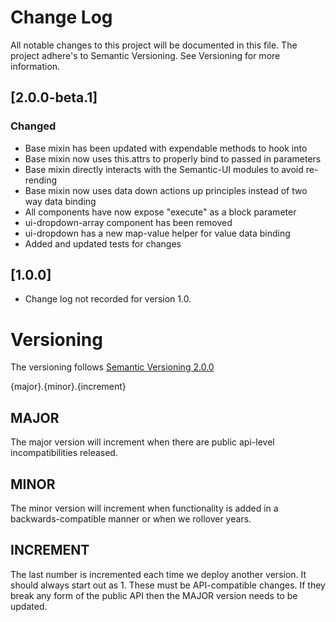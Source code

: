 # Change Log
All notable changes to this project will be documented in this file. The project adhere's to Semantic Versioning. See Versioning for more information.

## [2.0.0-beta.1]
### Changed
  - Base mixin has been updated with expendable methods to hook into
  - Base mixin now uses this.attrs to properly bind to passed in parameters
  - Base mixin directly interacts with the Semantic-UI modules to avoid re-rending
  - Base mixin now uses data down actions up principles instead of two way data binding
  - All components have now expose "execute" as a block parameter
  - ui-dropdown-array component has been removed
  - ui-dropdown has a new map-value helper for value data binding
  - Added and updated tests for changes

## [1.0.0]
  - Change log not recorded for version 1.0.

# Versioning

The versioning follows [Semantic Versioning 2.0.0](http://semver.org/.)

  {major}.{minor}.{increment}

## MAJOR
The major version will increment when there are public api-level incompatibilities released.

## MINOR
The minor version will increment when functionality is added in a backwards-compatible manner or when we rollover years.

## INCREMENT
The last number is incremented each time we deploy another version. It should always start out as 1. These must be API-compatible changes. If they break any form of the public API then the MAJOR version needs to be updated.
